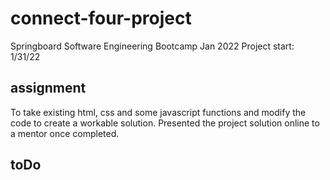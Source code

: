 # connect-four-project
Springboard Software Engineering Bootcamp Jan 2022
Project start: 1/31/22

## assignment

To take existing html, css and some javascript functions and modify the code to create a workable solution.
Presented the project solution online to a mentor once completed.

## toDo
